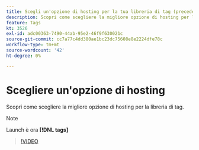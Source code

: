```yaml
---
title: Scegli un'opzione di hosting per la tua libreria di tag (precedentemente libreria Launch)
description: Scopri come scegliere la migliore opzione di hosting per la libreria di tag.
feature: Tags
kt: 3526
exl-id: adc00363-7490-44ab-95e2-46f9f630021c
source-git-commit: cc7a77c4dd380ae1bc23dc75608e8e2224dfe78c
workflow-type: tm+mt
source-wordcount: '42'
ht-degree: 0%

---
```


# Scegliere un&#39;opzione di hosting

Scopri come scegliere la migliore opzione di hosting per la libreria di tag.

>[!NOTE]
>
> Launch è ora **[!DNL tags]**

>[!VIDEO](https://video.tv.adobe.com/v/28728/?quality=12&learn=on)
